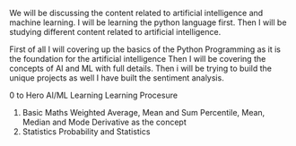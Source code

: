 We will be discussing the content related to artificial intelligence and machine learning.
I will be learning the python language first.
Then I will be studying different content related to artificial intelligence.

First of all I will covering up the basics of the Python Programming as it is the foundation for the artificial intelligence 
Then I will be covering the concepts of AI and ML with full details.
Then i will be trying to build the unique projects as well
I have built the sentiment analysis.

0 to Hero AI/ML Learning Learning Procesure
1. Basic Maths
  Weighted Average, Mean and Sum
  Percentile, Mean, Median and Mode
  Derivative as the concept
2. Statistics
  Probability and Statistics 
